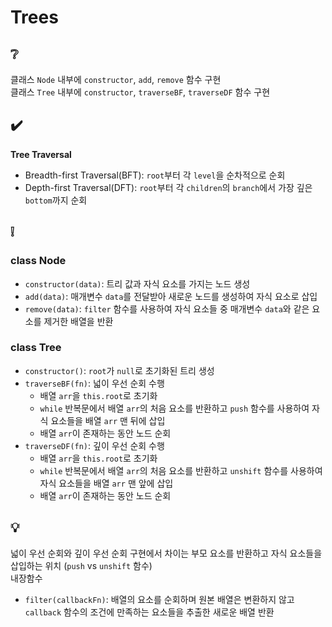# Trees

## ❔
클래스 `Node` 내부에 `constructor`, `add`, `remove` 함수 구현  
클래스 `Tree` 내부에 `constructor`, `traverseBF`, `traverseDF` 함수 구현

## ✔️
**Tree Traversal**
- Breadth-first Traversal(BFT): `root`부터 각 `level`을 순차적으로 순회
- Depth-first Traversal(DFT): `root`부터 각 `children`의 `branch`에서 가장 깊은 `bottom`까지 순회

## ❕
### class Node
- `constructor(data)`: 트리 값과 자식 요소를 가지는 노드 생성
- `add(data)`: 매개변수 `data`를 전달받아 새로운 노드를 생성하여 자식 요소로 삽입
- `remove(data)`: `filter` 함수를 사용하여 자식 요소들 중 매개변수 `data`와 같은 요소를 제거한 배열을 반환

### class Tree
- `constructor()`: `root`가 `null`로 초기화된 트리 생성
- `traverseBF(fn)`: 넓이 우선 순회 수행
  - 배열 `arr`을 `this.root`로 초기화
  - `while` 반복문에서 배열 `arr`의 처음 요소를 반환하고 `push` 함수를 사용하여 자식 요소들을 배열 `arr` 맨 뒤에 삽입
  - 배열 `arr`이 존재하는 동안 노드 순회
- `traverseDF(fn)`: 깊이 우선 순회 수행
  - 배열 `arr`을 `this.root`로 초기화
  - `while` 반복문에서 배열 `arr`의 처음 요소를 반환하고 `unshift` 함수를 사용하여 자식 요소들을 배열 `arr` 맨 앞에 삽입
  - 배열 `arr`이 존재하는 동안 노드 순회

## 💡
넓이 우선 순회와 깊이 우선 순회 구현에서 차이는 부모 요소를 반환하고 자식 요소들을 삽입하는 위치 (`push` vs `unshift` 함수)  
내장함수
- `filter(callbackFn)`: 배열의 요소를 순회하며 원본 배열은 변환하지 않고 `callback` 함수의 조건에 만족하는 요소들을 추출한 새로운 배열 반환
